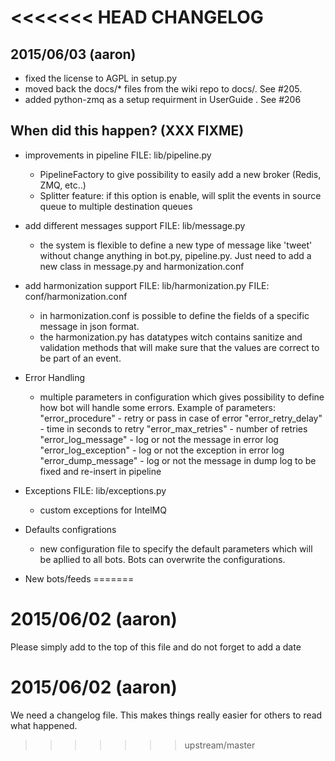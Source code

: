 <<<<<<< HEAD
CHANGELOG
==========

## 2015/06/03 (aaron)

  * fixed the license to AGPL in setup.py
  * moved back the docs/* files from the wiki repo to docs/. See #205.
  * added python-zmq as a setup requirment in UserGuide . See #206




## When did this happen? (XXX FIXME)

* improvements in pipeline
  FILE: lib/pipeline.py

  - PipelineFactory to give possibility to easily add a new broker (Redis, ZMQ, etc..)
  - Splitter feature: if this option is enable, will split the events in source queue to multiple destination queues



* add different messages support
  FILE: lib/message.py

  - the system is flexible to define a new type of message like 'tweet' without change anything in bot.py, pipeline.py. Just need to add a new class in message.py and harmonization.conf



* add harmonization support
  FILE: lib/harmonization.py
  FILE: conf/harmonization.conf

  - in harmonization.conf is possible to define the fields of a specific message in json format.
  - the harmonization.py has datatypes witch contains sanitize and validation methods that will make sure that the values are correct to be part of an event.



* Error Handling
  - multiple parameters in configuration which gives possibility to define how bot will handle some errors. Example of parameters:
  "error_procedure" - retry or pass in case of error
  "error_retry_delay" - time in seconds to retry
  "error_max_retries" - number of retries
  "error_log_message" - log or not the message in error log
  "error_log_exception" - log or not the exception in error log
  "error_dump_message" - log or not the message in dump log to be fixed and re-insert in pipeline



* Exceptions
  FILE: lib/exceptions.py

  - custom exceptions for IntelMQ



* Defaults configrations
  - new configuration file to specify the default parameters which will be apllied to all bots. Bots can overwrite the configurations.



* New bots/feeds
=======


# 2015/06/02 (aaron)
Please simply add to the top of this file and do not forget to add a date


# 2015/06/02 (aaron)
We need a changelog file. This makes things really easier for others to read
what happened.
>>>>>>> upstream/master

